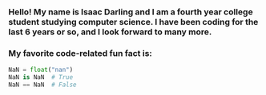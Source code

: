### Hello! My name is Isaac Darling and I am a fourth year college student studying computer science. I have been coding for the last 6 years or so, and I look forward to many more.

### My favorite code-related fun fact is:

```Python
NaN = float("nan")
NaN is NaN  # True
NaN == NaN  # False
```

<!--
**isaac-darling/isaac-darling** is a ✨ _special_ ✨ repository because its `README.md` (this file) appears on your GitHub profile.

Here are some ideas to get you started:

- 🔭 I’m currently working on ...
- 🌱 I’m currently learning ...
- 👯 I’m looking to collaborate on ...
- 🤔 I’m looking for help with ...
- 💬 Ask me about ...
- 📫 How to reach me: ...
- 😄 Pronouns: ...
- ⚡ Fun fact: ...
- 👋 Wave ...
-->
